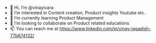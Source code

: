 - 👋 Hi, I’m @vinayivara
- 👀 I’m interested in Content creation, Product insights Youtube etc.
- 🌱 I’m currently learning Product Management
- 💞️ I’m looking to collaborate on Product related educations
- 📫 You can reach me at https://www.linkedin.com/in/vinay-jagadish-77b674132/

<!---
vinayivara/vinayivara is a ✨ special ✨ repository because its `README.md` (this file) appears on your GitHub profile.
You can click the Preview link to take a look at your changes.
--->
